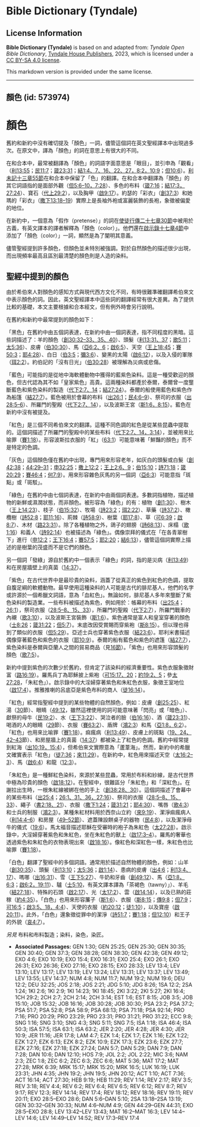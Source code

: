 # Bible Dictionary (Tyndale)

## License Information

**Bible Dictionary (Tyndale)** is based on and adapted from: _Tyndale Open Bible Dictionary_, [Tyndale House Publishers](https://tyndaleopenresources.com/), 2023, which is licensed under a [CC BY-SA 4.0 license](https://creativecommons.org/licenses/by-sa/4.0/legalcode.en).

This markdown version is provided under the same license.



--------------------------------

## 顏色 (id: 573974)

顏色
==

舊約和新約中沒有確切提及「顏色」一詞，儘管這個詞在英文聖經譯本中出現過多次。在原文中，譯為「顏色」的詞在意思上有很大的不同。

在和合本中，最常被翻譯為「顏色」的詞語字面意思是「眼目」，並引申為「觀看」（[利13:55](https://ref.ly/Lev13:55)；[民11:7](https://ref.ly/Num11:7)；[箴23:31](https://ref.ly/Prov23:31)；[結1:4、7、16、22、27，](https://ref.ly/Ezek1:4,Ezek1:7,Ezek1:16,Ezek1:22,Ezek1:27)[8:2，](https://ref.ly/Ezek8:2)[10:9](https://ref.ly/Ezek10:9)；[但10:6](https://ref.ly/Dan10:6)）。[利未記十三章55節](https://ref.ly/Lev13:55)在和合本中保留了「色」的翻譯。在和合本中翻譯為「顏色」的其它詞語指的是面部外觀（[但5:6–10，](https://ref.ly/Dan5:6-Dan5:10)[7:28](https://ref.ly/Dan7:28)）、多色的布料（[箴7:16](https://ref.ly/Prov7:16)；[結17:3，](https://ref.ly/Ezek17:3)[27:24](https://ref.ly/Ezek27:24)）、寶石（[代上29:2](https://ref.ly/1Chr29:2)），以及胸甲（[啟9:17](https://ref.ly/Rev9:17)）。約瑟的「彩衣」（[創37:3](https://ref.ly/Gen37:3)）和她瑪的「彩衣」（[撒下13:18–19](https://ref.ly/2Sam13:18-2Sam13:19)）實際上是長袖外袍或富麗裝飾的長袍，象徵被偏愛的地位。

在新約中，一個意為「假作（pretense）」的詞在[使徒行傳二十七章30節](https://ref.ly/Acts27:30)中被用於古義，有英文譯本的譯者解釋為「顏色（color）」。他們還在[啟示錄十七章4節](https://ref.ly/Rev17:4)中添加了「顏色（color）」一詞，顯然是為了闡明其意義。

儘管聖經提到許多顏色，但顏色並未特別被強調。對於自然顏色的描述很少出現，而出現頻率最高且區別最清楚的顏色則是人造的染料。

聖經中提到的顏色
--------

由於希伯來人對顏色的感知方式與現代西方文化不同，有時很難準確翻譯希伯來文中表示顏色的詞。因此，英文聖經譯本中這些詞的翻譯經常有很大差異。為了提供比較的基礎，本文主要根據和合本經文，但有例外時會另行說明。

在舊約和新約中最常提到的顏色如下：

「黑色」在舊約中由五個詞表達，在新約中由一個詞表達，指不同程度的黑暗。這些詞描述了：羊的顏色（[創30:32–33、35、40](https://ref.ly/Gen30:32-Gen30:33,Gen30:35,Gen30:40)）、頭髮（[利13:31、37](https://ref.ly/Lev13:31,Lev13:37)；[歌5:11](https://ref.ly/Song5:11)；[太5:36](https://ref.ly/Matt5:36)）、皮膚（[伯30:30](https://ref.ly/Job30:30)）、馬（[亞6:2、6](https://ref.ly/Zech6:2,Zech6:6)；[啟6:5](https://ref.ly/Rev6:5)）、天空（[王上18:45](https://ref.ly/1Kgs18:45)；[賽50:3](https://ref.ly/Isa50:3)；[耶4:28](https://ref.ly/Jer4:28)）、白日（[伯3:5](https://ref.ly/Job3:5)；[彌3:6](https://ref.ly/Mic3:6)）、變黑的太陽（[啟6:12](https://ref.ly/Rev6:12)），以及入侵的軍隊（[珥2:2](https://ref.ly/Joel2:2)）。約伯記的「沒有日光」（[伯30:28](https://ref.ly/Job30:28)）被理解為災病或悲傷。

「藍色」可能指的是從地中海軟體動物中獲得的藍紫色染料。這是一種受歡迎的顏色，但古代認為其不如「皇家紫色」高貴。這兩種染料都產於泰爾，泰爾曾一度壟斷藍色和紫色染料的製造（[代下2:7、14](https://ref.ly/2Chr2:7,2Chr2:14)；[結27:24](https://ref.ly/Ezek27:24)）。泰爾的船使用藍色和紫色作為船篷（[結27:7](https://ref.ly/Ezek27:7)）。藍色被用於會幕的布料（[出26:1](https://ref.ly/Exod26:1)；[民4:6–9](https://ref.ly/Num4:6-Num4:9)）、祭司的衣服（[出28:5–6](https://ref.ly/Exod28:5-Exod28:6)）、所羅門的聖殿（[代下2:7、14](https://ref.ly/2Chr2:7,2Chr2:14)），以及波斯王宮（[斯1:6，](https://ref.ly/Esth1:6)[8:15](https://ref.ly/Esth8:15)）。藍色在新約中沒有被提及。

「紅色」是三個不同希伯來文的翻譯。這種不同色調的紅色是從某些昆蟲中提取的。這個詞描述了所羅門的聖殿中的某些布料（[代下2:7、14，](https://ref.ly/2Chr2:7,2Chr2:14)[3:14](https://ref.ly/2Chr3:14)），並被用來比喻罪（[賽1:18](https://ref.ly/Isa1:18)）。形容波斯拉衣服的「紅」（[63:1](https://ref.ly/Isa63:1)）可能意味著「鮮豔的顏色」而不是特定的色調。

「灰色」這個顏色僅在舊約中出現，專門用來形容老年，如灰白的頭髮或白髮（[創42:38](https://ref.ly/Gen42:38)；[44:29–31](https://ref.ly/Gen44:29-Gen44:31)；[申32:25](https://ref.ly/Deut32:25)；[撒上12:2](https://ref.ly/1Sam12:2)；[王上2:6、9](https://ref.ly/1Kgs2:6,1Kgs2:9)；[伯15:10](https://ref.ly/Job15:10)；[詩71:18](https://ref.ly/Ps71:18)；[箴20:29](https://ref.ly/Prov20:29)；[賽46:4](https://ref.ly/Isa46:4)；[何7:9](https://ref.ly/Hos7:9)）。用來形容雜色灰馬的另一個詞（[亞6:3](https://ref.ly/Zech6:3)）可能意指「斑點」或「斑駁」。

「綠色」在舊約中由七個詞表達，在新約中由兩個詞表達。多數詞指植物，描述植物的新鮮或濕潤狀態，而非顏色。被形容為「綠色」的有：植物（[創1:30](https://ref.ly/Gen1:30)）、樹木（[王上14:23](https://ref.ly/1Kgs14:23)）、枝子（[伯15:32](https://ref.ly/Job15:32)）、牧場（[詩23:2](https://ref.ly/Ps23:2)；[珥2:22](https://ref.ly/Joel2:22)）、草藥（[詩37:2](https://ref.ly/Ps37:2)）、橄欖樹（[詩52:8](https://ref.ly/Ps52:8)；[耶11:16](https://ref.ly/Jer11:16)）、荊棘（[詩58:9](https://ref.ly/Ps58:9)）、樹葉（[耶17:8](https://ref.ly/Jer17:8)）、草（[可6:39](https://ref.ly/Mark6:39)；[啟8:7](https://ref.ly/Rev8:7)）、木材（[路23:31](https://ref.ly/Luke23:31)）。除了各種植物之外，鴿子的翅膀（[詩68:13](https://ref.ly/Ps68:13)）、床榻（[歌1:16](https://ref.ly/Song1:16)）和義人（[詩92:14](https://ref.ly/Ps92:14)）也被描述為「綠色」。偶像崇拜的儀式在「在各青翠樹下」進行（[申12:2](https://ref.ly/Deut12:2)；[王下16:4](https://ref.ly/2Kgs16:4)；[賽57:5](https://ref.ly/Isa57:5)；[耶2:20](https://ref.ly/Jer2:20)；[結6:13](https://ref.ly/Ezek6:13)），儘管這個詞實際上描述的是樹葉的茂盛而不是它們的顏色。

另一個詞「發綠」源自於舊約中一個表示「綠色」的詞，指的是災病（[利13:49](https://ref.ly/Lev13:49)）和在房屋牆壁上的真菌（[14:37](https://ref.ly/Lev14:37)）。

「紫色」在古代世界中是最珍貴的染料，涵蓋了從真正的紫色到紅色的色調，提取自腹足綱的軟體動物。最早使用這種染料的人可能是古代的腓尼基人，他們的名字或許源於一個希臘文詞語，意為「血紅色」。無論如何，腓尼基人多年來壟斷了紫色染料的製造業。一些布料被描述為紫色，例如用於：帳幕的布料（[出25:4](https://ref.ly/Exod25:4)；[26:1](https://ref.ly/Exod26:1)），祭司衣服（[28:5–8、15、33](https://ref.ly/Exod28:5-Exod28:8,Exod28:15,Exod28:33)），所羅門的聖殿（[代下2:7](https://ref.ly/2Chr2:7)），所羅門戰車的內襯（[歌3:10](https://ref.ly/Song3:10)），以及波斯王宮裝飾（[斯1:6](https://ref.ly/Esth1:6)）。紫色通常是富人和皇室穿著的顏色（[士8:26](https://ref.ly/Judg8:26)；[箴31:22](https://ref.ly/Prov31:22)；[但5:7](https://ref.ly/Dan5:7)）。末底改因受賞賜而穿紫袍（[斯8:15](https://ref.ly/Esth8:15)）。但以理也得到了類似的衣服（[但5:29](https://ref.ly/Dan5:29)）。亞述士兵也穿著紫色衣服（[結23:6](https://ref.ly/Ezek23:6)）。耶利米書描述偶像穿著藍色和紫色的衣服（[耶10:9](https://ref.ly/Jer10:9)）。泰爾的船有藍色和紫色的遮篷（[結27:7](https://ref.ly/Ezek27:7)），紫色染料是泰爾與亞蘭人之間的貿易商品（見[16節](https://ref.ly/Ezek27:16)）。「紫色」也用來形容頭髮的顏色（[歌7:5](https://ref.ly/Song7:5)）。

新約中提到紫色的次數少於舊約，但肯定了該染料的經濟重要性。紫色衣服象徵財富（[路16:19](https://ref.ly/Luke16:19)）。羅馬兵丁為耶穌披上紫袍（[可15:17、20](https://ref.ly/Mark15:17,Mark15:20)；[約19:2、5](https://ref.ly/John19:2,John19:5)；參[太27:28](https://ref.ly/Matt27:28)，「朱紅色」）。啟示錄中的大淫婦穿著紫色和朱紅色衣服，象徵王室地位（[啟17:4](https://ref.ly/Rev17:4)）。推雅推喇的呂底亞是紫色布料的商人（[徒16:14](https://ref.ly/Acts16:14)）。

「紅色」經常指聖經中提到的某些物體的自然顏色，例如：皮膚（[創25:25](https://ref.ly/Gen25:25)）、紅湯（[30](https://ref.ly/Gen25:30)節）、眼睛（[49:12](https://ref.ly/Gen49:12)，雖然這裡使用的詞可能意味著「閃亮」或「暗色」）、獻祭的母牛（[民19:2](https://ref.ly/Num19:2)）、水（[王下3:22](https://ref.ly/2Kgs3:22)）、哭泣者的臉（[伯16:16](https://ref.ly/Job16:16)）、酒（[箴23:31](https://ref.ly/Prov23:31)）、喝酒的人的眼睛（[29](https://ref.ly/Prov23:29)節）、衣服（[賽63:2](https://ref.ly/Isa63:2)）、盾牌（[鴻2:3](https://ref.ly/Nah2:3)）和馬（[亞1:8，](https://ref.ly/Zech1:8)[6:2](https://ref.ly/Zech6:2)）。「紅色」也用來比喻罪（[賽1:18](https://ref.ly/Isa1:18)）。痲瘋病（[利13:49](https://ref.ly/Lev13:49)）、皮膚上的斑點（[19、24、42–43](https://ref.ly/Lev13:19,Lev13:24,Lev13:42-Lev13:43)節）、和房屋牆上的真菌（[14:37](https://ref.ly/Lev14:37)）都被染上了紅色的色調。舊約中經常提到紅海（[出10:19，](https://ref.ly/Exod10:19)[15:4](https://ref.ly/Exod15:4)），但希伯來文實際意為「蘆葦海」。然而，新約中的希臘文確實表示「紅色」（[徒7:36](https://ref.ly/Acts7:36)；[來11:29](https://ref.ly/Heb11:29)）。在新約中，紅色用來描述天空（[太16:2–3](https://ref.ly/Matt16:2-Matt16:3)）、馬（[啟6:4](https://ref.ly/Rev6:4)）和龍（[12:3](https://ref.ly/Rev12:3)）。

「朱紅色」是一種鮮紅色染料，來源於某些昆蟲，常用於布料和紗線，是古代世界中極為珍貴的顏色（[啟18:12](https://ref.ly/Rev18:12)）。在聖經中，很難區分「朱紅色」和「深紅色」。在謝拉出生時，一根朱紅線被綁在他的手上（[創38:28、30](https://ref.ly/Gen38:28,Gen38:30)）。這個詞描述了會幕中的某些布料（[出25:4](https://ref.ly/Exod25:4)；[26:1、31、36，](https://ref.ly/Exod26:1,Exod26:31,Exod26:36)[27:16](https://ref.ly/Exod27:16)）、祭司的衣服（[28:5–8、15、33](https://ref.ly/Exod28:5-Exod28:8,Exod28:15,Exod28:33)）、繩子（[書2:18、21](https://ref.ly/Josh2:18,Josh2:21)）、衣服（[撒下1:24](https://ref.ly/2Sam1:24)；[箴31:21](https://ref.ly/Prov31:21)；[耶4:30](https://ref.ly/Jer4:30)）、嘴唇（[歌4:3](https://ref.ly/Song4:3)）和士兵的制服（[鴻2:3](https://ref.ly/Nah2:3)）。某種朱紅材料用於西奈山立約（[來9:19](https://ref.ly/Heb9:19)）、潔淨痲瘋病人（[利14:4–6](https://ref.ly/Lev14:4-Lev14:6)）和房屋（[49–52節](https://ref.ly/Lev14:49-Lev14:52)）、遮蓋陳設餅桌子的器物（[民4:8](https://ref.ly/Num4:8)），以及潔淨母牛的儀式（[19:6](https://ref.ly/Num19:6)）。馬太福音描述耶穌在受審時的袍子為朱紅色（[太27:28](https://ref.ly/Matt27:28)）。啟示錄中，大淫婦穿著紫色和朱紅色，坐在朱紅色的獸上（[啟17:3–4](https://ref.ly/Rev17:3-Rev17:4)）。羅馬的奢華也透過紫色和朱紅色的衣物表現出來（[啟18:16](https://ref.ly/Rev18:16)）。像紅色和深紅色一樣，朱紅色也比喻罪（[賽1:18](https://ref.ly/Isa1:18)）。

「白色」翻譯了聖經中的多個詞語。通常用於描述自然物體的顏色，例如：山羊（[創30:35](https://ref.ly/Gen30:35)）、頭髮（[利13:10](https://ref.ly/Lev13:10)；[太5:36](https://ref.ly/Matt5:36)；[啟1:14](https://ref.ly/Rev1:14)）、患病的皮膚（[出4:6](https://ref.ly/Exod4:6)；[利13:4、17](https://ref.ly/Lev13:4,Lev13:17)）、嗎哪（[出16:31](https://ref.ly/Exod16:31)）、雪（[王下5:27](https://ref.ly/2Kgs5:27)）、牛奶和牙齒（[創49:12](https://ref.ly/Gen49:12)）、馬（[亞1:8，](https://ref.ly/Zech1:8)[6:3](https://ref.ly/Zech6:3)；[啟6:2，](https://ref.ly/Rev6:2)[19:11](https://ref.ly/Rev19:11)）、驢（[士5:10](https://ref.ly/Judg5:10)，有英文譯本譯為「茶褐色（tawny）」）、羊毛（[結27:18](https://ref.ly/Ezek27:18)）、特殊的石頭（[啟2:17](https://ref.ly/Rev2:17)）、光（[太17:2](https://ref.ly/Matt17:2)）、雲（[啟14:14](https://ref.ly/Rev14:14)），以及已熟的莊稼（[約4:35](https://ref.ly/John4:35)）。「白色」也用來形容簾子（[斯1:6](https://ref.ly/Esth1:6)）、衣服（[斯8:15](https://ref.ly/Esth8:15)；[傳9:8](https://ref.ly/Eccl9:8)；[但7:9](https://ref.ly/Dan7:9)；[可16:5](https://ref.ly/Mark16:5)；[啟3:5、18，](https://ref.ly/Rev3:5,Rev3:18)[4:4](https://ref.ly/Rev4:4)）、天使的衣服（[約20:12](https://ref.ly/John20:12)；[徒1:10](https://ref.ly/Acts1:10)），以及寶座（[啟20:11](https://ref.ly/Rev20:11)）。此外，「白色」還象徵從罪中的潔淨（[詩51:7](https://ref.ly/Ps51:7)；[賽1:18](https://ref.ly/Isa1:18)；[但12:10](https://ref.ly/Dan12:10)）和王子的外貌（[哀4:7](https://ref.ly/Lam4:7)）。

*另見* 布料和布料製造；染料，染色，染匠。

* **Associated Passages:** GEN 1:30; GEN 25:25; GEN 25:30; GEN 30:35; GEN 30:40; GEN 37:3; GEN 38:28; GEN 38:30; GEN 42:38; GEN 49:12; EXO 4:6; EXO 10:19; EXO 15:4; EXO 16:31; EXO 25:4; EXO 26:1; EXO 26:31; EXO 26:36; EXO 27:16; EXO 28:15; EXO 28:33; LEV 13:4; LEV 13:10; LEV 13:17; LEV 13:19; LEV 13:24; LEV 13:31; LEV 13:37; LEV 13:49; LEV 13:55; LEV 14:37; NUM 4:8; NUM 11:7; NUM 19:2; NUM 19:6; DEU 12:2; DEU 32:25; JOS 2:18; JOS 2:21; JDG 5:10; JDG 8:26; 1SA 12:2; 2SA 1:24; 1KI 2:6; 1KI 2:9; 1KI 14:23; 1KI 18:45; 2KI 3:22; 2KI 5:27; 2KI 16:4; 1CH 29:2; 2CH 2:7; 2CH 2:14; 2CH 3:14; EST 1:6; EST 8:15; JOB 3:5; JOB 15:10; JOB 15:32; JOB 16:16; JOB 30:28; JOB 30:30; PSA 23:2; PSA 37:2; PSA 51:7; PSA 52:8; PSA 58:9; PSA 68:13; PSA 71:18; PSA 92:14; PRO 7:16; PRO 20:29; PRO 23:29; PRO 23:31; PRO 31:21; PRO 31:22; ECC 9:8; SNG 1:16; SNG 3:10; SNG 4:3; SNG 5:11; SNG 7:5; ISA 1:18; ISA 46:4; ISA 50:3; ISA 57:5; ISA 63:1; ISA 63:2; JER 2:20; JER 4:28; JER 4:30; JER 10:9; JER 11:16; JER 17:8; LAM 4:7; EZK 1:4; EZK 1:7; EZK 1:16; EZK 1:22; EZK 1:27; EZK 6:13; EZK 8:2; EZK 10:9; EZK 17:3; EZK 23:6; EZK 27:7; EZK 27:16; EZK 27:18; EZK 27:24; DAN 5:7; DAN 5:29; DAN 7:9; DAN 7:28; DAN 10:6; DAN 12:10; HOS 7:9; JOL 2:2; JOL 2:22; MIC 3:6; NAM 2:3; ZEC 1:8; ZEC 6:2; ZEC 6:3; ZEC 6:6; MAT 5:36; MAT 17:2; MAT 27:28; MRK 6:39; MRK 15:17; MRK 15:20; MRK 16:5; LUK 16:19; LUK 23:31; JHN 4:35; JHN 19:2; JHN 19:5; JHN 20:12; ACT 1:10; ACT 7:36; ACT 16:14; ACT 27:30; HEB 9:19; HEB 11:29; REV 1:14; REV 2:17; REV 3:5; REV 3:18; REV 4:4; REV 6:2; REV 6:4; REV 6:5; REV 6:12; REV 8:7; REV 9:17; REV 12:3; REV 14:14; REV 17:4; REV 18:12; REV 18:16; REV 19:11; REV 20:11; EXO 28:5–EXO 28:6; DAN 5:6–DAN 5:10; 2SA 13:18–2SA 13:19; GEN 30:32–GEN 30:33; NUM 4:6–NUM 4:9; GEN 44:29–GEN 44:31; EXO 28:5–EXO 28:8; LEV 13:42–LEV 13:43; MAT 16:2–MAT 16:3; LEV 14:4–LEV 14:6; LEV 14:49–LEV 14:52; REV 17:3–REV 17:4

